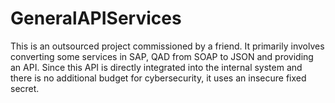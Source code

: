 # GeneralAPIServices

This is an outsourced project commissioned by a friend. It primarily involves converting some services in SAP, QAD from SOAP to JSON and providing an API. Since this API is directly integrated into the internal system and there is no additional budget for cybersecurity, it uses an insecure fixed secret.